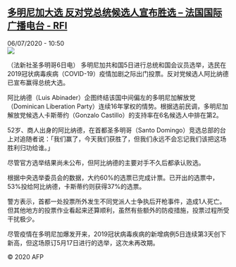 <!--1594032926000-->
[多明尼加大选 反对党总统候选人宣布胜选 – 法国国际广播电台 - RFI](http://www.rfi.fr//cn/contenu/20200706-%E5%A4%9A%E6%98%8E%E5%B0%BC%E5%8A%A0%E5%A4%A7%E9%80%89-%E5%8F%8D%E5%AF%B9%E5%85%9A%E6%80%BB%E7%BB%9F%E5%80%99%E9%80%89%E4%BA%BA%E5%AE%A3%E5%B8%83%E8%83%9C%E9%80%89)
------

<div>06/07/2020 - 10:50</div><img src="https://s.rfi.fr/media/display/7e0e2922-bf6d-11ea-9793-005056a964fe/w:310/p:16x9/int0011b.200706165002.jpg"><div class="t-content__body u-clearfix"><div class="m-interstitial"></div><p>（法新社圣多明哥6日电）    多明尼加共和国5日进行总统和国会议员选举，选民在2019冠状病毒疾病（COVID-19）疫情加剧之际出门投票。反对党候选人阿比纳德已宣布赢得总统大选。</p><p>    阿比纳德（Luis Abinader）企图终结该国中间偏左的多明尼加解放党（Dominican Liberation Party）连续16年掌权的情势。根据选前民调，多明尼加解放党候选人卡斯蒂约（Gonzalo Castillo）的支持率在6名候选人中排在第2。</p><p>    52岁、商人出身的阿比纳德，在首都圣多明哥（Santo Domingo）竞选总部的台上对追随者说：「我们赢了，今天我们获胜了，但我们永远不会忘记我们该把这场胜利归功给谁。」</p><p>    尽管官方选举结果尚未公布，但阿比纳德的主要对手不久后都承认败选。</p><p>    根据中央选举委员会的数据，大约60%的选票已完成计票。已开出的选票中，53%投给阿比纳德，卡斯蒂约则获得37%的选票。</p><p>    警方表示，首都一处投票所外发生不同党派人士争执后开枪事件，造成1人死亡。但其他地方的投票作业看起来还算顺利，虽然有些额外的防疫措施，投票过程所受干扰极少。</p><p>    尽管疫情在多明尼加爆发开来，2019冠状病毒疾病的新增病例5日连续第3天创下新高，但这场原订5月17日进行的选举，这次未再改期。</p><p class="t-copyright">© 2020 AFP</p>        </div>
